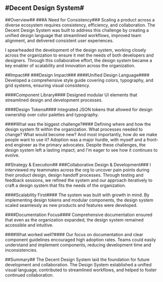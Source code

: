 #Decent Design System#
---
##Overview##
###A Need for Consistency###
Scaling a product across a diverse ecosystem requires consistency, efficiency, and collaboration. The Decent Design System was built to address this challenge by creating a unified design language that streamlined workflows, improved team alignment, and delivered consistent user experiences.

I spearheaded the development of the design system, working closely across the organization to ensure it met the needs of both developers and designers. Through this collaborative effort, the design system became a key enabler of scalability and innovation across the organization.


##Impact##
###Design Impact###
####Unified Design Language####
Developed a comprehensive style guide covering colors, typography, and grid systems, ensuring visual consistency.

####Component Library####
Designed modular UI elements that streamlined design and development processes.

####Design Tokens####
Integrated JSON tokens that allowed for design ownership over color palettes and typography.

####What was the biggest challenge?####
Defining where and how the design system fit within the organization. What processes needed to change? What would become new? And most importantly, how do we make people want to use it? Adoption was a major hurdle, with myself and a front-end engineer as the primary advocates. Despite these challenges, the design system left a lasting impact, and I'm eager to see how it continues to evolve.


##Strategy & Execution##
###Collaborative Design & Development###
I interviewed my teammates across the org to uncover pain points during their product design, design handoff processes. Through testing and feedback sessions, we refined the system and our approach iteratively to craft a design system that fits the needs of the organization.

####Scalability First####
The system was built with growth in mind. By implementing design tokens and modular components, the design system scaled seamlessly as new products and features were developed.

####Documentation Focus####
Comprehensive documentation ensured that even as the organization expanded, the design system remained accessible and intuitive.

####What worked well?####
Our focus on documentation and clear component guidelines encouraged high adoption rates. Teams could easily understand and implement components, reducing development time and inconsistencies.


##Summary##
The Decent Design System laid the foundation for future development and collaboration. The Design System established a unified visual language, contributed to streamlined workflows, and helped to foster continued collaboration.